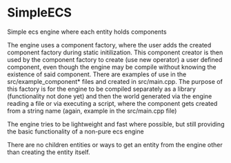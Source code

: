 # SimpleECS
Simple ecs engine where each entity holds components

The engine uses a component factory, where the user adds the created component factory during static initilization. This component creator is then used by the component factory to create (use new operator) a user defined component, even though the engine may be compile without knowing the existence of said component. There are examples of use in the src/example_component* files and created in src/main.cpp. The purpose of this factory is for the engine to be compiled separately as a library (functionality not done yet) and then the world generated via the engine reading a file or via executing a script, where the component gets created from a string name (again, example in the src/main.cpp file)

The engine tries to be lightweight and fast where possible, but still providing the basic functionality of a non-pure ecs engine

There are no children entities or ways to get an entity from the engine other than creating the entity itself. 